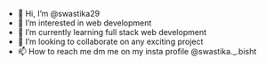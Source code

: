 - 👋 Hi, I’m @swastika29
- 👀 I’m interested in web development
- 🌱 I’m currently learning full stack web development
- 💞️ I’m looking to collaborate on any exciting project
- 📫 How to reach me dm me on my insta profile @swastika._.bisht

<!---
swastika29/swastika29 is a ✨ special ✨ repository because its `README.md` (this file) appears on your GitHub profile.
You can click the Preview link to take a look at your changes.
--->
